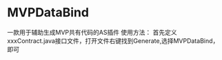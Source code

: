 # MVPDataBind
一款用于辅助生成MVP共有代码的AS插件
使用方法：
首先定义xxxContract.java接口文件，打开文件右键找到Generate,选择MVPDataBind，即可

